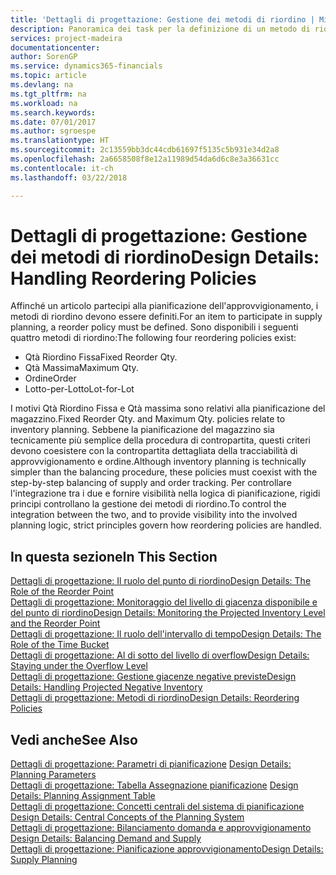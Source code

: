 ```yaml
---
title: 'Dettagli di progettazione: Gestione dei metodi di riordino | Microsoft Docs'
description: Panoramica dei task per la definizione di un metodo di riordino nella pianificazione dell'approvvigionamento.
services: project-madeira
documentationcenter: 
author: SorenGP
ms.service: dynamics365-financials
ms.topic: article
ms.devlang: na
ms.tgt_pltfrm: na
ms.workload: na
ms.search.keywords: 
ms.date: 07/01/2017
ms.author: sgroespe
ms.translationtype: HT
ms.sourcegitcommit: 2c13559bb3dc44cdb61697f5135c5b931e34d2a8
ms.openlocfilehash: 2a6658508f8e12a11989d54da6d6c8e3a36631cc
ms.contentlocale: it-ch
ms.lasthandoff: 03/22/2018

---
```

# <a name="design-details-handling-reordering-policies"></a><span data-ttu-id="057c9-103">Dettagli di progettazione: Gestione dei metodi di riordino</span><span class="sxs-lookup"><span data-stu-id="057c9-103">Design Details: Handling Reordering Policies</span></span>
<span data-ttu-id="057c9-104">Affinché un articolo partecipi alla pianificazione dell'approvvigionamento, i metodi di riordino devono essere definiti.</span><span class="sxs-lookup"><span data-stu-id="057c9-104">For an item to participate in supply planning, a reorder policy must be defined.</span></span> <span data-ttu-id="057c9-105">Sono disponibili i seguenti quattro metodi di riordino:</span><span class="sxs-lookup"><span data-stu-id="057c9-105">The following four reordering policies exist:</span></span>  
  
* <span data-ttu-id="057c9-106">Qtà Riordino Fissa</span><span class="sxs-lookup"><span data-stu-id="057c9-106">Fixed Reorder Qty.</span></span>  
* <span data-ttu-id="057c9-107">Qtà Massima</span><span class="sxs-lookup"><span data-stu-id="057c9-107">Maximum Qty.</span></span>  
* <span data-ttu-id="057c9-108">Ordine</span><span class="sxs-lookup"><span data-stu-id="057c9-108">Order</span></span>  
* <span data-ttu-id="057c9-109">Lotto-per-Lotto</span><span class="sxs-lookup"><span data-stu-id="057c9-109">Lot-for-Lot</span></span>  
  
<span data-ttu-id="057c9-110">I motivi Qtà Riordino Fissa e Qtà massima sono relativi alla pianificazione del magazzino.</span><span class="sxs-lookup"><span data-stu-id="057c9-110">Fixed Reorder Qty. and Maximum Qty. policies relate to inventory planning.</span></span> <span data-ttu-id="057c9-111">Sebbene la pianificazione del magazzino sia tecnicamente più semplice della procedura di contropartita, questi criteri devono coesistere con la contropartita dettagliata della tracciabilità di approvvigionamento e ordine.</span><span class="sxs-lookup"><span data-stu-id="057c9-111">Although inventory planning is technically simpler than the balancing procedure, these policies must coexist with the step-by-step balancing of supply and order tracking.</span></span> <span data-ttu-id="057c9-112">Per controllare l'integrazione tra i due e fornire visibilità nella logica di pianificazione, rigidi principi controllano la gestione dei metodi di riordino.</span><span class="sxs-lookup"><span data-stu-id="057c9-112">To control the integration between the two, and to provide visibility into the involved planning logic, strict principles govern how reordering policies are handled.</span></span>  
  
## <a name="in-this-section"></a><span data-ttu-id="057c9-113">In questa sezione</span><span class="sxs-lookup"><span data-stu-id="057c9-113">In This Section</span></span>  
[<span data-ttu-id="057c9-114">Dettagli di progettazione: Il ruolo del punto di riordino</span><span class="sxs-lookup"><span data-stu-id="057c9-114">Design Details: The Role of the Reorder Point</span></span>](design-details-the-role-of-the-reorder-point.md)  
[<span data-ttu-id="057c9-115">Dettagli di progettazione: Monitoraggio del livello di giacenza disponibile e del punto di riordino</span><span class="sxs-lookup"><span data-stu-id="057c9-115">Design Details: Monitoring the Projected Inventory Level and the Reorder Point</span></span>](design-details-monitoring-the-projected-inventory-level-and-the-reorder-point.md)  
[<span data-ttu-id="057c9-116">Dettagli di progettazione: Il ruolo dell'intervallo di tempo</span><span class="sxs-lookup"><span data-stu-id="057c9-116">Design Details: The Role of the Time Bucket</span></span>](design-details-the-role-of-the-time-bucket.md)  
[<span data-ttu-id="057c9-117">Dettagli di progettazione: Al di sotto del livello di overflow</span><span class="sxs-lookup"><span data-stu-id="057c9-117">Design Details: Staying under the Overflow Level</span></span>](design-details-staying-under-the-overflow-level.md)  
[<span data-ttu-id="057c9-118">Dettagli di progettazione: Gestione giacenze negative previste</span><span class="sxs-lookup"><span data-stu-id="057c9-118">Design Details: Handling Projected Negative Inventory</span></span>](design-details-handling-projected-negative-inventory.md)  
[<span data-ttu-id="057c9-119">Dettagli di progettazione: Metodi di riordino</span><span class="sxs-lookup"><span data-stu-id="057c9-119">Design Details: Reordering Policies</span></span>](design-details-reordering-policies.md)  
  
## <a name="see-also"></a><span data-ttu-id="057c9-120">Vedi anche</span><span class="sxs-lookup"><span data-stu-id="057c9-120">See Also</span></span>  
<span data-ttu-id="057c9-121">[Dettagli di progettazione: Parametri di pianificazione](design-details-planning-parameters.md) </span><span class="sxs-lookup"><span data-stu-id="057c9-121">[Design Details: Planning Parameters](design-details-planning-parameters.md) </span></span>  
<span data-ttu-id="057c9-122">[Dettagli di progettazione: Tabella Assegnazione pianificazione](design-details-planning-assignment-table.md) </span><span class="sxs-lookup"><span data-stu-id="057c9-122">[Design Details: Planning Assignment Table](design-details-planning-assignment-table.md) </span></span>  
<span data-ttu-id="057c9-123">[Dettagli di progettazione: Concetti centrali del sistema di pianificazione](design-details-central-concepts-of-the-planning-system.md) </span><span class="sxs-lookup"><span data-stu-id="057c9-123">[Design Details: Central Concepts of the Planning System](design-details-central-concepts-of-the-planning-system.md) </span></span>  
<span data-ttu-id="057c9-124">[Dettagli di progettazione: Bilanciamento domanda e approvvigionamento](design-details-balancing-demand-and-supply.md) </span><span class="sxs-lookup"><span data-stu-id="057c9-124">[Design Details: Balancing Demand and Supply](design-details-balancing-demand-and-supply.md) </span></span>  
[<span data-ttu-id="057c9-125">Dettagli di progettazione: Pianificazione approvvigionamento</span><span class="sxs-lookup"><span data-stu-id="057c9-125">Design Details: Supply Planning</span></span>](design-details-supply-planning.md)
